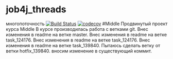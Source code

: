 # job4j_threads

многопоточность
[![Build Status](https://app.travis-ci.com/AlekseySapsay/job4j_grabber.svg?branch=master)](https://app.travis-ci.com/AlekseySapsay/job4j_grabber)
[![codecov](https://codecov.io/gh/AlekseySapsay/job4j_grabber/branch/master/graph/badge.svg?token=TL4J4BGHTJ)](https://codecov.io/gh/AlekseySapsay/job4j_grabber)
#Middle
Продвинутый проект курса Middle
В курсе производилась работа с ветками git.
Внес изменения в readme на ветке master.
Внес изменения в readme на ветке task_124176.
Внес изменения в readme на ветке task_124176.
Внес изменения в readme на ветке task_139840. Пытаюсь сделать ветку от ветки hotfix_139840.
вносим изменение в существующий коммит.
